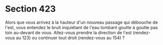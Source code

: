 # Section 423

Alors que vous arrivez à la hauteur d'un nouveau passage qui 
débouche de l'est, vous entendez le bruit inquiétant de l'eau 
tombant goutte à goutte pas loin au-devant de vous. Allez-vous 
prendre la direction de l'est (rendez-vous au 123) ou continuer 
tout droit (rendez-vous au 154) ?